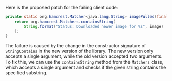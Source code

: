 Here is the proposed patch for the failing client code:

```java
private static org.hamcrest.Matcher<java.lang.String> imagePulled(final java.lang.String image) {
    return org.hamcrest.Matchers.containsString(
        String.format("Status: Downloaded newer image for %s", image)
    );
}
```

The failure is caused by the change in the constructor signature of `StringContains` in the new version of the library. The new version only accepts a single argument, while the old version accepted two arguments. To fix this, we can use the `containsString` method from the `Matchers` class, which accepts a single argument and checks if the given string contains the specified substring.